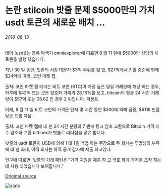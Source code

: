 # 논란 stilcoin 밧줄 문제 $5000만의 가치 usdt 토큰의 새로운 배치 ...

###### 2018-08-13

테더 (usdt)는 블록 탐색기 omniexplorer에 따르면 8 월 11 일에 $5000만 상당의 새 토큰을 발행 했습니다.

지난 30 일 동안, 밧줄의 시장 대문자 $3억 주위를 잃 었, $27억에서 7 월 중순에 현재 $24억에 따라, 코인 마켓 캡.

출처: 코인 마켓 캡 테더는 비트 코인 (BTC)이 가장 높은 일일 거래량에 해당 하는 경우, 하루에 $42억 또는 모든 암호화 거래의 28.16%를 보고, bitcoin의 평균 24 시간 거래량이 $57억 또는 38.62 인 경우 2 위입니다. 퍼센트.

어제, 8 월 11 일 비트 코인의 가격은 단지 몇 시간 동안 $300에 의해 급증, $6118 만큼 낮은 드롭 다음.

출처: 코인 마켓 캡에 대 한 24 시간 분량의 7 번째 랭크 암호 교환으로 Bitcoin 가격 지 수 암호화 교환 bitfinex가 밧줄로 리더십을 공유 합니다.

밧줄의 usdt 토큰이 USD에 의해 1 대 1을 백업 하는 주장으로 두 회사는 투명성의 부족에 대 한 화재, 아직 회사는 아직 공개 감사에 제출 하고있다.

연구에 따르면, 밧줄의 거래 패턴은 "가격 지원을 제공 하 고 암호 화폐 가격을 조작 하는 데 사용 되었습니다 보여줍니다."

[Original source](https://cointelegraph.com/news/controversial-stablecoin-tether-issues-new-batch-of-usdt-tokens-worth-50-million)

![stats](https://c.statcounter.com/11760860/0/a89fa40b/1/ "stats")